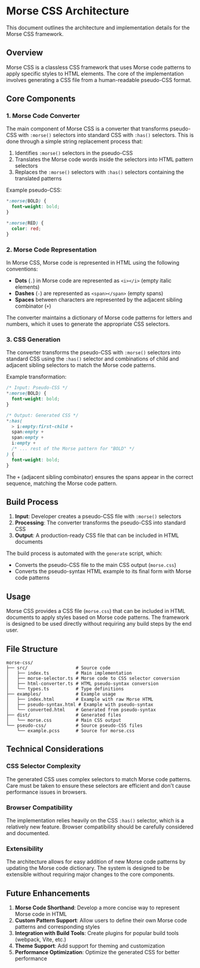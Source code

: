 # Morse CSS Architecture

This document outlines the architecture and implementation details for the Morse CSS framework.

## Overview

Morse CSS is a classless CSS framework that uses Morse code patterns to apply specific styles to HTML elements. The core of the implementation involves generating a CSS file from a human-readable pseudo-CSS format.

## Core Components

### 1. Morse Code Converter

The main component of Morse CSS is a converter that transforms pseudo-CSS with `:morse()` selectors into standard CSS with `:has()` selectors. This is done through a simple string replacement process that:

1. Identifies `:morse()` selectors in the pseudo-CSS
2. Translates the Morse code words inside the selectors into HTML pattern selectors
3. Replaces the `:morse()` selectors with `:has()` selectors containing the translated patterns

Example pseudo-CSS:

```css
*:morse(BOLD) {
  font-weight: bold;
}

*:morse(RED) {
  color: red;
}
```

### 2. Morse Code Representation

In Morse CSS, Morse code is represented in HTML using the following conventions:

- **Dots** (`.`) in Morse code are represented as `<i></i>` (empty italic elements)
- **Dashes** (`-`) are represented as `<span></span>` (empty spans)
- **Spaces** between characters are represented by the adjacent sibling combinator (`+`)

The converter maintains a dictionary of Morse code patterns for letters and numbers, which it uses to generate the appropriate CSS selectors.

### 3. CSS Generation

The converter transforms the pseudo-CSS with `:morse()` selectors into standard CSS using the `:has()` selector and combinations of child and adjacent sibling selectors to match the Morse code patterns.

Example transformation:

```css
/* Input: Pseudo-CSS */
*:morse(BOLD) {
  font-weight: bold;
}

/* Output: Generated CSS */
*:has(
  > i:empty:first-child + 
  span:empty + 
  span:empty + 
  i:empty + 
  /* ... rest of the Morse pattern for "BOLD" */
) {
  font-weight: bold;
}
```

The `+` (adjacent sibling combinator) ensures the spans appear in the correct sequence, matching the Morse code pattern.

## Build Process

1. **Input**: Developer creates a pseudo-CSS file with `:morse()` selectors
2. **Processing**: The converter transforms the pseudo-CSS into standard CSS
3. **Output**: A production-ready CSS file that can be included in HTML documents

The build process is automated with the `generate` script, which:

- Converts the pseudo-CSS file to the main CSS output (`morse.css`)
- Converts the pseudo-syntax HTML example to its final form with Morse code patterns

## Usage

Morse CSS provides a CSS file (`morse.css`) that can be included in HTML documents to apply styles based on Morse code patterns. The framework is designed to be used directly without requiring any build steps by the end user.

## File Structure

```
morse-css/
├── src/                  # Source code
│   ├── index.ts          # Main implementation
│   ├── morse-selector.ts # Morse code to CSS selector conversion
│   ├── html-converter.ts # HTML pseudo-syntax conversion
│   └── types.ts          # Type definitions
├── examples/             # Example usage
│   ├── index.html        # Example with raw Morse HTML
│   ├── pseudo-syntax.html # Example with pseudo-syntax
│   └── converted.html    # Generated from pseudo-syntax
├── dist/                 # Generated files
│   └── morse.css         # Main CSS output
└── pseudo-css/           # Source pseudo-CSS files
    └── example.pcss      # Source for morse.css
```

## Technical Considerations

### CSS Selector Complexity

The generated CSS uses complex selectors to match Morse code patterns. Care must be taken to ensure these selectors are efficient and don't cause performance issues in browsers.

### Browser Compatibility

The implementation relies heavily on the CSS `:has()` selector, which is a relatively new feature. Browser compatibility should be carefully considered and documented.

### Extensibility

The architecture allows for easy addition of new Morse code patterns by updating the Morse code dictionary. The system is designed to be extensible without requiring major changes to the core components.

## Future Enhancements

1. **Morse Code Shorthand**: Develop a more concise way to represent Morse code in HTML
2. **Custom Pattern Support**: Allow users to define their own Morse code patterns and corresponding styles
3. **Integration with Build Tools**: Create plugins for popular build tools (webpack, Vite, etc.)
4. **Theme Support**: Add support for theming and customization
5. **Performance Optimization**: Optimize the generated CSS for better performance
